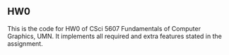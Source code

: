 ## HW0

This is the code for HW0 of CSci 5607 Fundamentals of Computer Graphics, UMN. It implements all required and extra features stated in the assignment.
